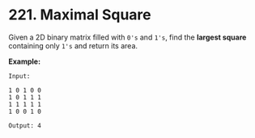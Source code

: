 # 221. Maximal Square

Given a 2D binary matrix filled with `0's` and `1's`, find the **largest square** containing only `1's` and return its area.

**Example:**

```
Input:

1 0 1 0 0
1 0 1 1 1
1 1 1 1 1
1 0 0 1 0

Output: 4
```
